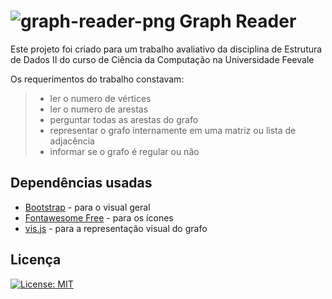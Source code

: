 
# ![graph-reader-png](https://user-images.githubusercontent.com/20175697/59568959-188e9f80-9059-11e9-8dcf-3d3ffcb5b2f2.png) Graph Reader

Este projeto foi criado para um trabalho avaliativo da disciplina de Estrutura de Dados II do curso de Ciência da Computação na Universidade Feevale

Os requerimentos do trabalho constavam:
>* ler o numero de vértices
>* ler o numero de arestas
>* perguntar todas as arestas do grafo
>* representar o grafo internamente em uma matriz ou lista de adjacência
>* informar se o grafo é regular ou não

## Dependências usadas

* [Bootstrap](https://github.com/twbs/bootstrap) - para o visual geral
* [Fontawesome Free](https://github.com/FortAwesome/Font-Awesome) - para os ícones
* [vis.js](https://github.com/visjs/vis_original) - para a representação visual do grafo

## Licença

[![License: MIT](https://img.shields.io/badge/License-MIT-yellow.svg)](https://opensource.org/licenses/MIT)
